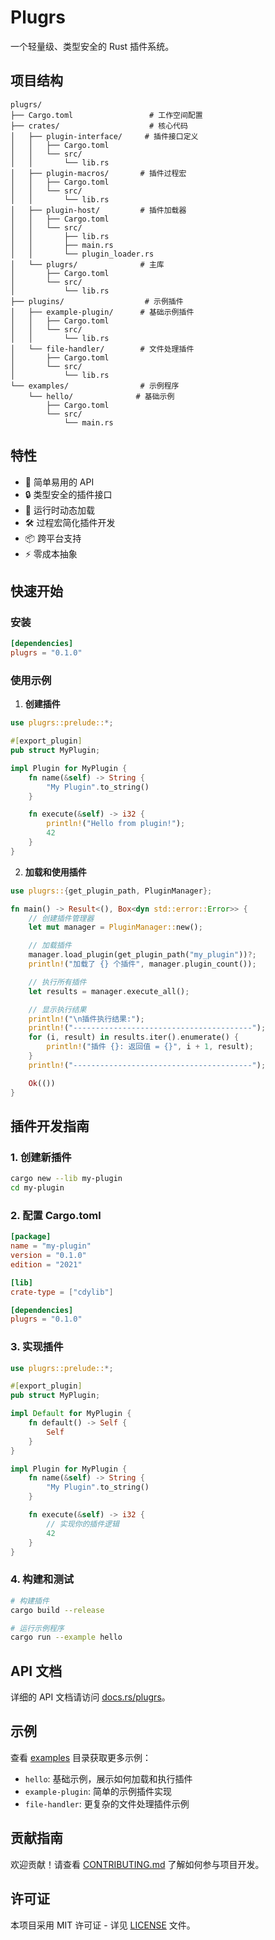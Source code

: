 # Plugrs

一个轻量级、类型安全的 Rust 插件系统。

## 项目结构

```
plugrs/
├── Cargo.toml                 # 工作空间配置
├── crates/                    # 核心代码
│   ├── plugin-interface/     # 插件接口定义
│   │   ├── Cargo.toml
│   │   └── src/
│   │       └── lib.rs
│   ├── plugin-macros/       # 插件过程宏
│   │   ├── Cargo.toml
│   │   └── src/
│   │       └── lib.rs
│   ├── plugin-host/         # 插件加载器
│   │   ├── Cargo.toml
│   │   └── src/
│   │       ├── lib.rs
│   │       ├── main.rs
│   │       └── plugin_loader.rs
│   └── plugrs/              # 主库
│       ├── Cargo.toml
│       └── src/
│           └── lib.rs
├── plugins/                  # 示例插件
│   ├── example-plugin/      # 基础示例插件
│   │   ├── Cargo.toml
│   │   └── src/
│   │       └── lib.rs
│   └── file-handler/        # 文件处理插件
│       ├── Cargo.toml
│       └── src/
│           └── lib.rs
└── examples/                # 示例程序
    └── hello/              # 基础示例
        ├── Cargo.toml
        └── src/
            └── main.rs
```

## 特性

- 🚀 简单易用的 API
- 🔒 类型安全的插件接口
- 🔌 运行时动态加载
- 🛠 过程宏简化插件开发
- 📦 跨平台支持
- ⚡ 零成本抽象

## 快速开始

### 安装

```toml
[dependencies]
plugrs = "0.1.0"
```

### 使用示例

1. **创建插件**

```rust
use plugrs::prelude::*;

#[export_plugin]
pub struct MyPlugin;

impl Plugin for MyPlugin {
    fn name(&self) -> String {
        "My Plugin".to_string()
    }

    fn execute(&self) -> i32 {
        println!("Hello from plugin!");
        42
    }
}
```

2. **加载和使用插件**

```rust
use plugrs::{get_plugin_path, PluginManager};

fn main() -> Result<(), Box<dyn std::error::Error>> {
    // 创建插件管理器
    let mut manager = PluginManager::new();

    // 加载插件
    manager.load_plugin(get_plugin_path("my_plugin"))?;
    println!("加载了 {} 个插件", manager.plugin_count());

    // 执行所有插件
    let results = manager.execute_all();

    // 显示执行结果
    println!("\n插件执行结果:");
    println!("----------------------------------------");
    for (i, result) in results.iter().enumerate() {
        println!("插件 {}: 返回值 = {}", i + 1, result);
    }
    println!("----------------------------------------");

    Ok(())
}
```

## 插件开发指南

### 1. 创建新插件

```bash
cargo new --lib my-plugin
cd my-plugin
```

### 2. 配置 Cargo.toml

```toml
[package]
name = "my-plugin"
version = "0.1.0"
edition = "2021"

[lib]
crate-type = ["cdylib"]

[dependencies]
plugrs = "0.1.0"
```

### 3. 实现插件

```rust
use plugrs::prelude::*;

#[export_plugin]
pub struct MyPlugin;

impl Default for MyPlugin {
    fn default() -> Self {
        Self
    }
}

impl Plugin for MyPlugin {
    fn name(&self) -> String {
        "My Plugin".to_string()
    }

    fn execute(&self) -> i32 {
        // 实现你的插件逻辑
        42
    }
}
```

### 4. 构建和测试

```bash
# 构建插件
cargo build --release

# 运行示例程序
cargo run --example hello
```

## API 文档

详细的 API 文档请访问 [docs.rs/plugrs](https://docs.rs/plugrs)。

## 示例

查看 [examples](./examples) 目录获取更多示例：

- `hello`: 基础示例，展示如何加载和执行插件
- `example-plugin`: 简单的示例插件实现
- `file-handler`: 更复杂的文件处理插件示例

## 贡献指南

欢迎贡献！请查看 [CONTRIBUTING.md](./CONTRIBUTING.md) 了解如何参与项目开发。

## 许可证

本项目采用 MIT 许可证 - 详见 [LICENSE](./LICENSE) 文件。
